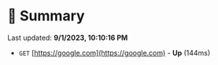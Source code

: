 # 📖 Summary
Last updated: **9/1/2023, 10:10:16 PM**

- `GET` [https://google.com](https://google.com) - **Up** (144ms)
